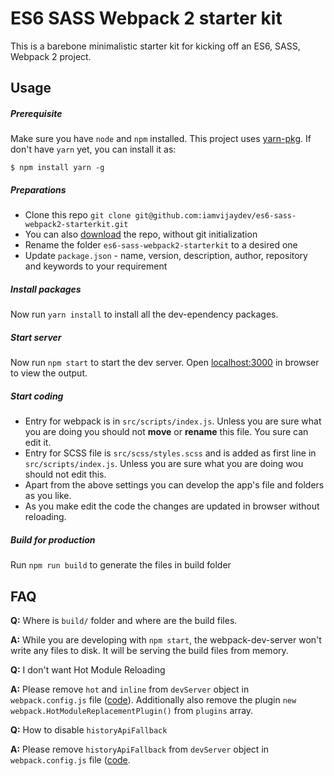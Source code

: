 # ES6 SASS Webpack 2 starter kit

This is a barebone minimalistic starter kit for kicking off an ES6, SASS, Webpack 2 project.

## Usage

##### Prerequisite
Make sure you have `node` and `npm` installed. This project uses [yarn-pkg](https://yarnpkg.com/en/). If don't have `yarn` yet, you can install it as:
```shell
$ npm install yarn -g
```

##### Preparations
* Clone this repo `git clone git@github.com:iamvijaydev/es6-sass-webpack2-starterkit.git`
* You can also [download](https://github.com/iamvijaydev/es6-sass-webpack2-starterkit/archive/master.zip) the repo, without git initialization
* Rename the folder `es6-sass-webpack2-starterkit` to a desired one
* Update `package.json` - name, version, description, author, repository and keywords to your requirement

##### Install packages
Now run `yarn install` to install all the dev-ependency packages.

##### Start server
Now run `npm start` to start the dev server. Open [localhost:3000](http://localhost:3000/) in browser to view the output.

##### Start coding
* Entry for webpack is in `src/scripts/index.js`. Unless you are sure what you are doing you should not **move** or **rename** this file. You sure can edit it.
* Entry for SCSS file is `src/scss/styles.scss` and is added as first line in `src/scripts/index.js`. Unless you are sure what you are doing wou should not edit this.
* Apart from the above settings you can develop the app's file and folders as you like.
* As you make edit the code the changes are updated in browser without reloading.

##### Build for production
Run `npm run build` to generate the files in build folder

## FAQ
**Q:** Where is `build/` folder and where are the build files.

**A:** While you are developing with `npm start`, the webpack-dev-server won't write any files to disk. It will be serving the build files from memory.

**Q:** I don't want Hot Module Reloading

**A:** Please remove `hot` and `inline` from `devServer` object in `webpack.config.js` file ([code](https://github.com/iamvijaydev/es6-sass-webpack2-starterkit/blob/master/webpack.config.js#L57-L58)). Additionally also remove the plugin `new webpack.HotModuleReplacementPlugin()` from `plugins` array.

**Q:** How to disable `historyApiFallback`

**A:** Please remove `historyApiFallback` from `devServer` object in `webpack.config.js` file ([code](https://github.com/iamvijaydev/es6-sass-webpack2-starterkit/blob/master/webpack.config.js#L61).
